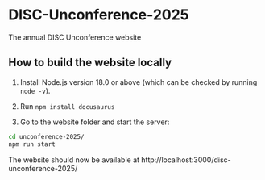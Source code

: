 # DISC-Unconference-2025
The annual DISC Unconference website

## How to build the website locally

1. Install Node.js version 18.0 or above (which can be checked by running `node -v`).

2. Run `npm install docusaurus`

3. Go to the website folder and start the server:

```bash
cd unconference-2025/
npm run start
```

The website should now be available at http://localhost:3000/disc-unconference-2025/
